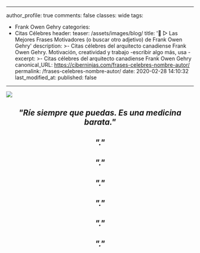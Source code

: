 
---

author_profile: true
comments: false
classes: wide
tags:
- Frank Owen Gehry
categories:
- Citas Célebres
header:
  teaser: /assets/images/blog/
title: '📢 ▷ Las Mejores Frases Motivadores (o buscar otro adjetivo) de Frank Owen Gehry'
description: >-
  Citas célebres del arquitecto canadiense Frank Owen Gehry. Motivación, creatividad y trabajo -escribir algo más, usa -
excerpt: >-
  Citas célebres del arquitecto canadiense Frank Owen Gehry
canonical_URL: https://ciberninjas.com/frases-celebres-nombre-autor/
permalink: /frases-celebres-nombre-autor/
date: 2020-02-28 14:10:32
last_modified_at: 
published: false

---

![](/assets/images/ "")


<h2><p align="center"><cite>"Ríe siempre que puedas. Es una medicina barata."</cite></p></h2>

<h2><p align="center"><cite>"."</cite></p></h2>

<h2><p align="center"><cite>"."</cite></p></h2>

<h2><p align="center"><cite>"."</cite></p></h2>

<h2><p align="center"><cite>"."</cite></p></h2>

<h2><p align="center"><cite>"."</cite></p></h2>

<h2><p align="center"><cite>"."</cite></p></h2>

<!-- https://www.inspiringquotes.us/author/8647-frank-gehry -->
